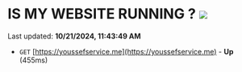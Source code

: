 # IS MY WEBSITE RUNNING ? [![](https://img.shields.io/static/v1?label=Sponsor&message=%E2%9D%A4&logo=GitHub&color=%23fe8e86)](https://github.com/sponsors/Youssef-Lehmam)

Last updated: **10/21/2024, 11:43:49 AM**

- `GET` [https://youssefservice.me](https://youssefservice.me) - **Up** (455ms)
